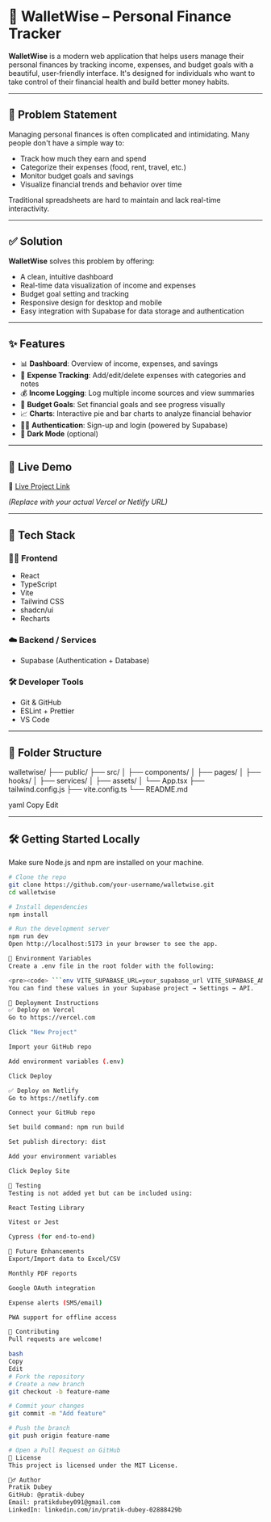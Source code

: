 # 💼 WalletWise – Personal Finance Tracker

**WalletWise** is a modern web application that helps users manage their personal finances by tracking income, expenses, and budget goals with a beautiful, user-friendly interface. It's designed for individuals who want to take control of their financial health and build better money habits.

---

## 📌 Problem Statement

Managing personal finances is often complicated and intimidating. Many people don't have a simple way to:

- Track how much they earn and spend
- Categorize their expenses (food, rent, travel, etc.)
- Monitor budget goals and savings
- Visualize financial trends and behavior over time

Traditional spreadsheets are hard to maintain and lack real-time interactivity.

---

## ✅ Solution

**WalletWise** solves this problem by offering:

- A clean, intuitive dashboard
- Real-time data visualization of income and expenses
- Budget goal setting and tracking
- Responsive design for desktop and mobile
- Easy integration with Supabase for data storage and authentication

---

## ✨ Features

- 📊 **Dashboard**: Overview of income, expenses, and savings
- 🧾 **Expense Tracking**: Add/edit/delete expenses with categories and notes
- 💰 **Income Logging**: Log multiple income sources and view summaries
- 🎯 **Budget Goals**: Set financial goals and see progress visually
- 📈 **Charts**: Interactive pie and bar charts to analyze financial behavior
- 👨‍💻 **Authentication**: Sign-up and login (powered by Supabase)
- 🌙 **Dark Mode** (optional)

---

## 🚀 Live Demo

🔗 [Live Project Link](https://your-deployment-link.vercel.app)

_(Replace with your actual Vercel or Netlify URL)_

---

## 🧰 Tech Stack

### 👨‍💻 Frontend

- React
- TypeScript
- Vite
- Tailwind CSS
- shadcn/ui
- Recharts

### ☁️ Backend / Services

- Supabase (Authentication + Database)

### 🛠 Developer Tools

- Git & GitHub
- ESLint + Prettier
- VS Code

---

## 📁 Folder Structure

walletwise/
├── public/
├── src/
│ ├── components/
│ ├── pages/
│ ├── hooks/
│ ├── services/
│ ├── assets/
│ └── App.tsx
├── tailwind.config.js
├── vite.config.ts
└── README.md

yaml
Copy
Edit

---

## 🛠️ Getting Started Locally

Make sure Node.js and npm are installed on your machine.

````bash
# Clone the repo
git clone https://github.com/your-username/walletwise.git
cd walletwise

# Install dependencies
npm install

# Run the development server
npm run dev
Open http://localhost:5173 in your browser to see the app.

🧾 Environment Variables
Create a .env file in the root folder with the following:

<pre><code> ```env VITE_SUPABASE_URL=your_supabase_url VITE_SUPABASE_ANON_KEY=your_supabase_anon_key ``` </code></pre>
You can find these values in your Supabase project → Settings → API.

🚀 Deployment Instructions
✅ Deploy on Vercel
Go to https://vercel.com

Click "New Project"

Import your GitHub repo

Add environment variables (.env)

Click Deploy

✅ Deploy on Netlify
Go to https://netlify.com

Connect your GitHub repo

Set build command: npm run build

Set publish directory: dist

Add your environment variables

Click Deploy Site

🧪 Testing
Testing is not added yet but can be included using:

React Testing Library

Vitest or Jest

Cypress (for end-to-end)

🧠 Future Enhancements
Export/Import data to Excel/CSV

Monthly PDF reports

Google OAuth integration

Expense alerts (SMS/email)

PWA support for offline access

🤝 Contributing
Pull requests are welcome!

bash
Copy
Edit
# Fork the repository
# Create a new branch
git checkout -b feature-name

# Commit your changes
git commit -m "Add feature"

# Push the branch
git push origin feature-name

# Open a Pull Request on GitHub
📃 License
This project is licensed under the MIT License.

🙋‍♂️ Author
Pratik Dubey
GitHub: @pratik-dubey
Email: pratikdubey091@gmail.com
LinkedIn: linkedin.com/in/pratik-dubey-02888429b
````
